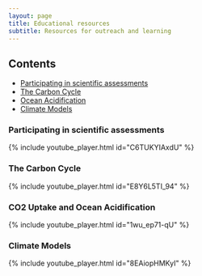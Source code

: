 ```yaml
---
layout: page
title: Educational resources
subtitle: Resources for outreach and learning
---
```

## Contents

* [Participating in scientific assessments](#participating-in-scientific-assessments)
* [The Carbon Cycle](#the-carbon-cycle)
* [Ocean Acidification](#co2-uptake-and-ocean-acidification)
* [Climate Models](#climate-models)

### Participating in scientific assessments

{% include youtube_player.html id="C6TUKYIAxdU" %}

### The Carbon Cycle

{% include youtube_player.html id="E8Y6L5TI_94" %}

### CO2 Uptake and Ocean Acidification

{% include youtube_player.html id="1wu_ep71-qU" %}

### Climate Models

{% include youtube_player.html id="8EAiopHMKyI" %}
